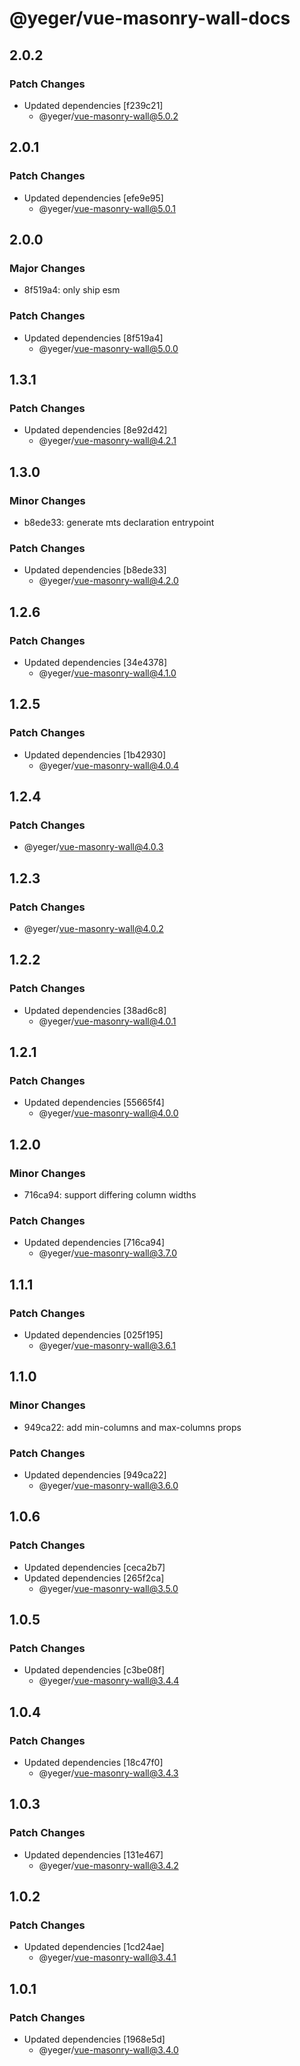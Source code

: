 # @yeger/vue-masonry-wall-docs

## 2.0.2

### Patch Changes

- Updated dependencies [f239c21]
  - @yeger/vue-masonry-wall@5.0.2

## 2.0.1

### Patch Changes

- Updated dependencies [efe9e95]
  - @yeger/vue-masonry-wall@5.0.1

## 2.0.0

### Major Changes

- 8f519a4: only ship esm

### Patch Changes

- Updated dependencies [8f519a4]
  - @yeger/vue-masonry-wall@5.0.0

## 1.3.1

### Patch Changes

- Updated dependencies [8e92d42]
  - @yeger/vue-masonry-wall@4.2.1

## 1.3.0

### Minor Changes

- b8ede33: generate mts declaration entrypoint

### Patch Changes

- Updated dependencies [b8ede33]
  - @yeger/vue-masonry-wall@4.2.0

## 1.2.6

### Patch Changes

- Updated dependencies [34e4378]
  - @yeger/vue-masonry-wall@4.1.0

## 1.2.5

### Patch Changes

- Updated dependencies [1b42930]
  - @yeger/vue-masonry-wall@4.0.4

## 1.2.4

### Patch Changes

- @yeger/vue-masonry-wall@4.0.3

## 1.2.3

### Patch Changes

- @yeger/vue-masonry-wall@4.0.2

## 1.2.2

### Patch Changes

- Updated dependencies [38ad6c8]
  - @yeger/vue-masonry-wall@4.0.1

## 1.2.1

### Patch Changes

- Updated dependencies [55665f4]
  - @yeger/vue-masonry-wall@4.0.0

## 1.2.0

### Minor Changes

- 716ca94: support differing column widths

### Patch Changes

- Updated dependencies [716ca94]
  - @yeger/vue-masonry-wall@3.7.0

## 1.1.1

### Patch Changes

- Updated dependencies [025f195]
  - @yeger/vue-masonry-wall@3.6.1

## 1.1.0

### Minor Changes

- 949ca22: add min-columns and max-columns props

### Patch Changes

- Updated dependencies [949ca22]
  - @yeger/vue-masonry-wall@3.6.0

## 1.0.6

### Patch Changes

- Updated dependencies [ceca2b7]
- Updated dependencies [265f2ca]
  - @yeger/vue-masonry-wall@3.5.0

## 1.0.5

### Patch Changes

- Updated dependencies [c3be08f]
  - @yeger/vue-masonry-wall@3.4.4

## 1.0.4

### Patch Changes

- Updated dependencies [18c47f0]
  - @yeger/vue-masonry-wall@3.4.3

## 1.0.3

### Patch Changes

- Updated dependencies [131e467]
  - @yeger/vue-masonry-wall@3.4.2

## 1.0.2

### Patch Changes

- Updated dependencies [1cd24ae]
  - @yeger/vue-masonry-wall@3.4.1

## 1.0.1

### Patch Changes

- Updated dependencies [1968e5d]
  - @yeger/vue-masonry-wall@3.4.0
